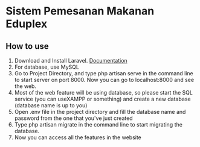 # Sistem Pemesanan Makanan Eduplex

## How to use
1. Download and Install Laravel. [Documentation](https://laravel.com/docs/5.4)
2. For database, use MySQL
3. Go to Project Directory, and type php artisan serve in the command line to start server on port 8000. Now you can go to localhost:8000 and see the web.
4. Most of the web feature will be using database, so please start the SQL service (you can useXAMPP or something) and create a new database (database name is up to you)
5. Open .env file in the project directory and fill the database name and password from the one that you've just created
6. Type php artisan migrate in the command line to start migrating the database.
7. Now you can access all the features in the website
